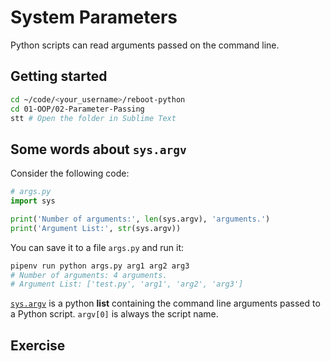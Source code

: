 # System Parameters

Python scripts can read arguments passed on the command line.

## Getting started

```bash
cd ~/code/<your_username>/reboot-python
cd 01-OOP/02-Parameter-Passing
stt # Open the folder in Sublime Text
```

## Some words about `sys.argv`

Consider the following code:

```python
# args.py
import sys

print('Number of arguments:', len(sys.argv), 'arguments.')
print('Argument List:', str(sys.argv))
```

You can save it to a file `args.py` and run it:

```bash
pipenv run python args.py arg1 arg2 arg3
# Number of arguments: 4 arguments.
# Argument List: ['test.py', 'arg1', 'arg2', 'arg3']
```

[`sys.argv`](https://docs.python.org/3/library/sys.html#sys.argv) is a python **list** containing the command line arguments passed to a Python script. `argv[0]` is always the script name.

## Exercise

